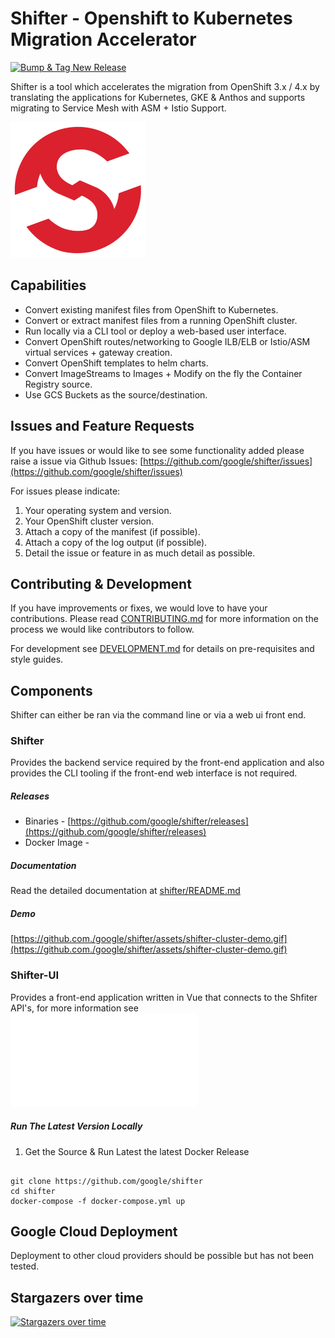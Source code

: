 # Shifter - Openshift to Kubernetes Migration Accelerator 

[![Bump & Tag New Release](https://github.com/google/shifter/actions/workflows/auto-tag-release.yml/badge.svg?branch=main&event=status)](https://github.com/google/shifter/actions/workflows/auto-tag-release.yml)

Shifter is a tool which accelerates the migration from OpenShift 3.x / 4.x by translating the applications for Kubernetes, GKE & Anthos and supports migrating to Service Mesh with ASM + Istio Support.
            
<p float="left">
	<img src="assets/logo.png" alt="shifter logo" />
</p>
 

## Capabilities

*  Convert existing manifest files from OpenShift to Kubernetes.
*  Convert or extract manifest files from a running OpenShift cluster.
*  Run locally via a CLI tool or deploy a web-based user interface.
*  Convert OpenShift routes/networking to Google ILB/ELB or Istio/ASM virtual services + gateway creation.
*  Convert OpenShift templates to helm charts.
*  Convert ImageStreams to Images + Modify on the fly the Container Registry source.
*  Use GCS Buckets as the source/destination.


## Issues and Feature Requests

If you have issues or would like to see some functionality added please raise a issue via Github Issues: [https://github.com/google/shifter/issues](https://github.com/google/shifter/issues)

For issues please indicate:

1. Your operating system and version.
2. Your OpenShift cluster version.
3. Attach a copy of the manifest (if possible).
4. Attach a copy of the log output (if possible).
5. Detail the issue or feature in as much detail as possible.


## Contributing & Development

If you have improvements or fixes, we would love to have your contributions.
Please read [CONTRIBUTING.md](CONTRIBUTING.md) for more information on the process we would like
contributors to follow.

For development see [DEVELOPMENT.md](DEVELOPMENT.md) for details on pre-requisites and style guides.


## Components

Shifter can either be ran via the command line or via a web ui front end.

### Shifter

Provides the backend service required by the front-end application and also provides the CLI tooling if the front-end web interface is not required.

##### Releases

*  Binaries - [https://github.com/google/shifter/releases](https://github.com/google/shifter/releases)
*  Docker Image - []()

##### Documentation 

Read the detailed documentation at [shifter/README.md](shifter/README.md)

##### Demo

[https://github.com./google/shifter/assets/shifter-cluster-demo.gif](https://github.com./google/shifter/assets/shifter-cluster-demo.gif)

### Shifter-UI

Provides a front-end application written in Vue that connects to the Shfiter API's, for more information see ![shifter-ui/readme.md](shifter-ui/README.md)
##### Run The Latest Version Locally 

1) Get the Source & Run Latest the latest Docker Release
```

git clone https://github.com/google/shifter 
cd shifter
docker-compose -f docker-compose.yml up

```

## Google Cloud Deployment

Deployment to other cloud providers should be possible but has not been tested.

## Stargazers over time

[![Stargazers over time](https://starchart.cc/google/shifter.svg)](https://starchart.cc/google/shifter)
